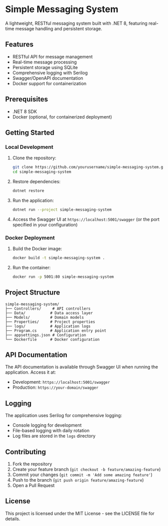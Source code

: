 # Simple Messaging System

A lightweight, RESTful messaging system built with .NET 8, featuring real-time message handling and persistent storage.

## Features

- RESTful API for message management
- Real-time message processing
- Persistent storage using SQLite
- Comprehensive logging with Serilog
- Swagger/OpenAPI documentation
- Docker support for containerization

## Prerequisites

- .NET 8 SDK
- Docker (optional, for containerized deployment)

## Getting Started

### Local Development

1. Clone the repository:
   ```bash
   git clone https://github.com/yourusername/simple-messaging-system.git
   cd simple-messaging-system
   ```

2. Restore dependencies:
   ```bash
   dotnet restore
   ```

3. Run the application:
   ```bash
   dotnet run --project simple-messaging-system
   ```

4. Access the Swagger UI at `https://localhost:5001/swagger` (or the port specified in your configuration)

### Docker Deployment

1. Build the Docker image:
   ```bash
   docker build -t simple-messaging-system .
   ```

2. Run the container:
   ```bash
   docker run -p 5001:80 simple-messaging-system
   ```

## Project Structure

```
simple-messaging-system/
├── Controllers/     # API controllers
├── Data/           # Data access layer
├── Models/         # Domain models
├── Properties/     # Project properties
├── logs/           # Application logs
├── Program.cs      # Application entry point
├── appsettings.json # Configuration
└── Dockerfile      # Docker configuration
```

## API Documentation

The API documentation is available through Swagger UI when running the application. Access it at:
- Development: `https://localhost:5001/swagger`
- Production: `https://your-domain/swagger`

## Logging

The application uses Serilog for comprehensive logging:
- Console logging for development
- File-based logging with daily rotation
- Log files are stored in the `logs` directory

## Contributing

1. Fork the repository
2. Create your feature branch (`git checkout -b feature/amazing-feature`)
3. Commit your changes (`git commit -m 'Add some amazing feature'`)
4. Push to the branch (`git push origin feature/amazing-feature`)
5. Open a Pull Request

## License

This project is licensed under the MIT License - see the LICENSE file for details.

